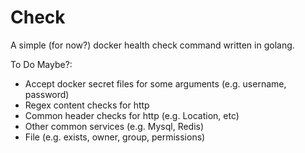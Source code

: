 # Check

A simple (for now?) docker health check command written in golang.

To Do Maybe?:
- Accept docker secret files for some arguments (e.g. username, password)
- Regex content checks for http
- Common header checks for http (e.g. Location, etc)
- Other common services (e.g. Mysql, Redis)
- File (e.g. exists, owner, group, permissions)